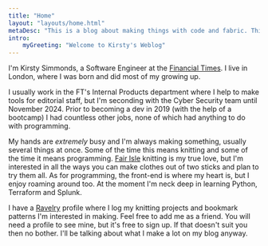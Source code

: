 ```yaml
---
title: "Home"
layout: "layouts/home.html"
metaDesc: "This is a blog about making things with code and fabric. This is the homepage."
intro:
    myGreeting: "Welcome to Kirsty's Weblog"
---
```


I'm Kirsty Simmonds, a Software Engineer at the [Financial Times](https://www.ft.com/). I live in London, where I was born and did most of my growing up.

I usually work in the FT's Internal Products department where I help to make tools for editorial staff, but I'm seconding with the Cyber Security team until November 2024. Prior to becoming a dev in 2019 (with the help of a bootcamp) I had countless other jobs, none of which had anything to do with programming.

My hands are _extremely_ busy and I'm always making something, usually several things at once. Some of the time this means knitting and some of the time it means programming. [Fair Isle](<https://en.wikipedia.org/wiki/Fair_Isle_(technique)>) knitting is my true love, but I'm interested in all the ways you can make clothes out of two sticks and plan to try them all. As for programming, the front-end is where my heart is, but I enjoy roaming around too. At the moment I'm neck deep in learning Python, Terraform and Splunk.

I have a [Ravelry](https://www.ravelry.com/people/torahwilcox) profile where I log my knitting projects and bookmark patterns I'm interested in making. Feel free to add me as a friend. You will need a profile to see mine, but it's free to sign up. If that doesn't suit you then no bother. I'll be talking about what I make a lot on my blog anyway.
